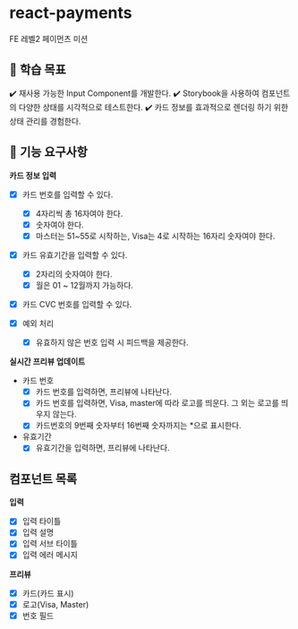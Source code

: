 # react-payments

FE 레벨2 페이먼츠 미션

## 📍 학습 목표

✔️ 재사용 가능한 Input Component를 개발한다.
✔️ Storybook을 사용하여 컴포넌트의 다양한 상태를 시각적으로 테스트한다.
✔️ 카드 정보를 효과적으로 렌더링 하기 위한 상태 관리를 경험한다.

## 📍 기능 요구사항

**카드 정보 입력**

- [x] 카드 번호를 입력할 수 있다.

  - [x] 4자리씩 총 16자여야 한다.
  - [x] 숫자여야 한다.
  - [x] 마스터는 51~55로 시작하는, Visa는 4로 시작하는 16자리 숫자여야 한다.

- [x] 카드 유효기간을 입력할 수 있다.
  - [x] 2자리의 숫자여야 한다.
  - [x] 월은 01 ~ 12월까지 가능하다.
- [x] 카드 CVC 번호를 입력할 수 있다.
- [x] 예외 처리

  - [x] 유효하지 않은 번호 입력 시 피드백을 제공한다.

**실시간 프리뷰 업데이트**

- 카드 번호
  - [x] 카드 번호를 입력하면, 프리뷰에 나타난다.
  - [x] 카드 번호를 입력하면, Visa, master에 따라 로고를 띄운다. 그 외는 로고를 띄우지 않는다.
  - [x] 카드번호의 9번째 숫자부터 16번째 숫자까지는 \*으로 표시한다.
- 유효기간
  - [x] 유효기간을 입력하면, 프리뷰에 나타난다.

## 컴포넌트 목록

**입력**

- [x] 입력 타이틀
- [x] 입력 설명
- [x] 입력 서브 타이틀
- [x] 입력 에러 메시지

**프리뷰**

- [x] 카드(카드 표시)
- [x] 로고(Visa, Master)
- [x] 번호 필드
